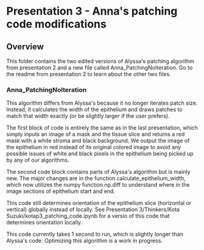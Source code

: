 # Presentation 3 - Anna's patching code modifications


## Overview


This folder contains the two edited versions of Alyssa's patching algorithm from presentation 2 and a new file called Anna_PatchingNoIteration. Go to the readme from presentation 2 to learn about the other two files.


### Anna_PatchingNoIteration


This algorithm differs from Alyssa's because it no longer iterates patch size. Instead, it calculates the width of the epithelium and draws patches to match that width exactly (or be slightly larger if the user prefers).


The first block of code is entirely the same as in the last presentation, which simply inputs an image of a mask and the tissue slice and returns a red mask with a white stroma and black background. We output the image of the epithelium in red instead of its original colored image to avoid any possible issues of white and black pixels in the epithelium being picked up by any of our algorithms.


The second code block contains parts of Alyssa's algorithm but is mainly new. The major changes are in the function calculate_epithelium_width, which now utilizes the numpy function np.diff to understand where in the image sections of epithelium start and end.


This code still determines orientation of the epithelium slice (horizontal or vertical) globally instead of locally. See Presentation 3/Thinkers/Kota Suzuki/kotap3_patching_code.ipynb for a versio of this code that determines orientation locally.


This code currently takes 1 second to run, which is slightly longer than Alyssa's code. Optimizing this algorithm is a work in progress.
